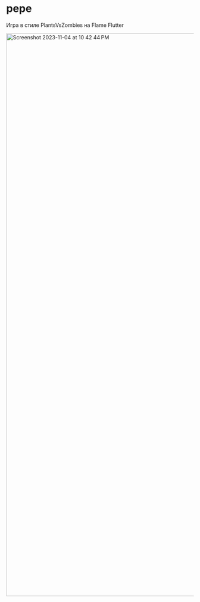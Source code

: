 # pepe

Игра в стиле PlantsVsZombies на Flame Flutter

<img width="1512" alt="Screenshot 2023-11-04 at 10 42 44 PM" src="https://github.com/badgentlemen/pepe/assets/29949358/3a621c1b-2d5e-422b-9bf6-1265e447779b">

